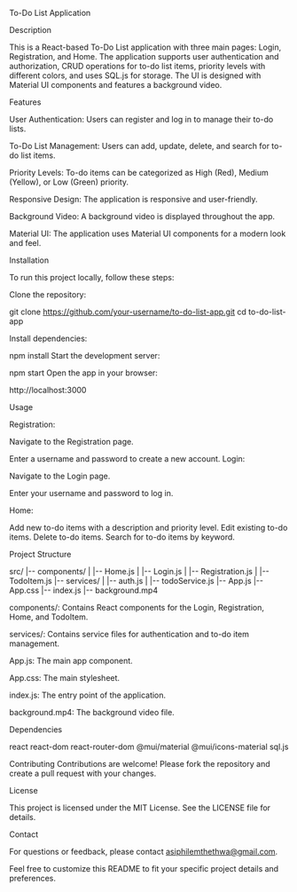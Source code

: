 To-Do List Application

Description

This is a React-based To-Do List application with three main pages: Login, Registration, and Home. The application supports user authentication and authorization, CRUD operations for to-do list items, priority levels with different colors, and uses SQL.js for storage. The UI is designed with Material UI components and features a background video.

Features

User Authentication: Users can register and log in to manage their to-do lists.

To-Do List Management: Users can add, update, delete, and search for to-do list items.

Priority Levels: To-do items can be categorized as High (Red), Medium (Yellow), or Low (Green) priority.

Responsive Design: The application is responsive and user-friendly.

Background Video: A background video is displayed throughout the app.

Material UI: The application uses Material UI components for a modern look and feel.


Installation

To run this project locally, follow these steps:

Clone the repository:

git clone https://github.com/your-username/to-do-list-app.git
cd to-do-list-app



Install dependencies:

npm install
Start the development server:



npm start
Open the app in your browser:


http://localhost:3000


Usage

Registration:

Navigate to the Registration page.

Enter a username and password to create a new account.
Login:

Navigate to the Login page.

Enter your username and password to log in.

Home:

Add new to-do items with a description and priority level.
Edit existing to-do items.
Delete to-do items.
Search for to-do items by keyword.



Project Structure


src/
|-- components/
|   |-- Home.js
|   |-- Login.js
|   |-- Registration.js
|   |-- TodoItem.js
|-- services/
|   |-- auth.js
|   |-- todoService.js
|-- App.js
|-- App.css
|-- index.js
|-- background.mp4



components/: Contains React components for the Login, Registration, Home, and TodoItem.

services/: Contains service files for authentication and to-do item management.

App.js: The main app component.

App.css: The main stylesheet.

index.js: The entry point of the application.

background.mp4: The background video file.


Dependencies

react
react-dom
react-router-dom
@mui/material
@mui/icons-material
sql.js


Contributing
Contributions are welcome! Please fork the repository and create a pull request with your changes.

License

This project is licensed under the MIT License. See the LICENSE file for details.

Contact

For questions or feedback, please contact asiphilemthethwa@gmail.com.

Feel free to customize this README to fit your specific project details and preferences.
